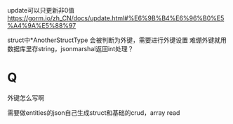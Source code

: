 update可以只更新非0值
https://gorm.io/zh_CN/docs/update.html#%E6%9B%B4%E6%96%B0%E5%A4%9A%E5%88%97

struct中*AnotherStructType 会被判断为外键，需要进行外键设置
难绷外键就用数据库里存string，jsonmarshal返回int处理？

# Q

外键怎么写啊

需要做entities的json自己生成struct和基础的crud，array read